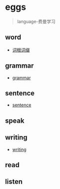 # eggs
> language-费曼学习

## word
- [词根词缀](english/word.md)

## grammar
- [grammar](english/grammar)

## sentence
- [sentence](english/sentence.md)

## speak

## writing
- [writing](english/writing.md)

## read

## listen

